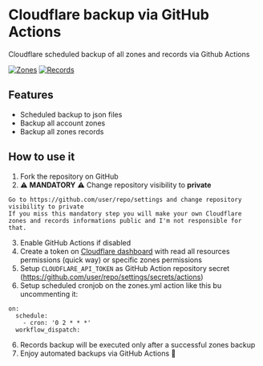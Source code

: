 # Cloudflare backup via GitHub Actions
Cloudflare scheduled backup of all zones and records via Github Actions

[![Zones](https://github.com/fabriziosalmi/cloudflare/actions/workflows/zones.yml/badge.svg)](https://github.com/fabriziosalmi/cloudflare/actions/workflows/zones.yml) [![Records](https://github.com/fabriziosalmi/cloudflare/actions/workflows/records.yml/badge.svg)](https://github.com/fabriziosalmi/cloudflare/actions/workflows/records.yml) 

## Features
- Scheduled backup to json files
- Backup all account zones
- Backup all zones records

## How to use it

1. Fork the repository on GitHub
2. ⚠️ **MANDATORY** ⚠️ Change repository visibility to **private**
```
Go to https://github.com/user/repo/settings and change repository visibility to private
If you miss this mandatory step you will make your own Cloudflare zones and records informations public and I'm not responsible for that.
```
3. Enable GitHub Actions if disabled
4. Create a token on [Cloudflare dashboard](https://dash.cloudflare.com/profile/api-tokens) with read all resources permissions (quick way) or specific zones permissions
5. Setup `CLOUDFLARE_API_TOKEN` as GitHub Action repository secret (https://github.com/user/repo/settings/secrets/actions)
6. Setup scheduled cronjob on the zones.yml action like this bu uncommenting it:

```
on:
  schedule:
    - cron: '0 2 * * *'
  workflow_dispatch:
```

6. Records backup will be executed only after a successful zones backup
7. Enjoy automated backups via GitHub Actions 🎉
